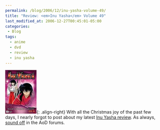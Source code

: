 ```yaml
---
permalink: /blog/2006/12/inu-yasha-volume-49/
title: "Review: <em>Inu Yasha</em> Volume 49"
last_modified_at: 2006-12-27T00:45:01-05:00
categories:
 - Blog
tags:
  - anime
  - dvd
  - review
  - inu yasha
---
```


![Inu Yasha Volume 49](/assets/images/reviews/inu_yasha-volume49.jpg){: .align-right}
With all the Christmas joy of the past few days, I nearly forgot to post about my latest [Inu Yasha review](http://www.animeondvd.com/reviews2/disc_reviews/5835.php).
As always, [sound off](http://www.animeondvd.com/forum/showtopic.php?tid/15817/) in the AoD forums.